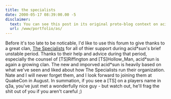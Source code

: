```yaml
---
title: the specialists
date: 2000-05-17 08:39:00.00 -5
disclaimer:
  text: You can see this post in its original proto-blog context on acid*sun, the website I made for the first quake3 clan I was in.
  url: /www/portfolio/as/
---
```


Before it's too late to be noticable, I'd like to use this forum to give thanks to a great clan, [The Specialists](http://thespecialists.dhs.org/) for all of thier support during acid\*sun's brief unstable period. Thanks to their help and advice during that period, especially the counsel of [TS]Riffington and [TS]Hollow_Man, acid\*sun is again a growing clan. The new and imporved acid\*sun is heavily based on what we've seen and liked about how The Specialists run their organization. Nate and I will never forget them, and I look forward to joining them at QuakeCon in August. In summation, if you see a [TS] on a players name in q3a, you've just met a wonderfully nice guy - but watch out, he'll frag the shit out of you if you aren't careful ;)